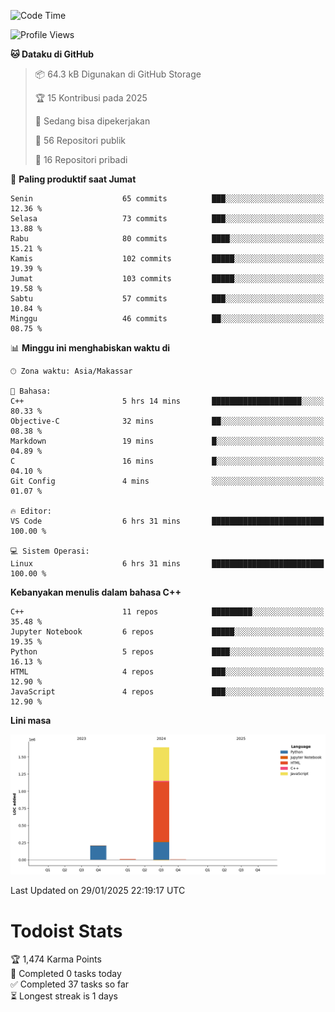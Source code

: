 <!--START_SECTION:waka-->
![Code Time](http://img.shields.io/badge/Code%20Time-111%20hrs%2040%20mins-blue)

![Profile Views](http://img.shields.io/badge/Profil%20dilihat-5-blue)

**🐱 Dataku di GitHub** 

> 📦 64.3 kB Digunakan di GitHub Storage 
 > 
> 🏆 15 Kontribusi pada 2025
 > 
> 💼 Sedang bisa dipekerjakan
 > 
> 📜 56 Repositori publik 
 > 
> 🔑 16 Repositori pribadi 
 > 
📅 **Paling produktif saat Jumat** 

```text
Senin                    65 commits          ███░░░░░░░░░░░░░░░░░░░░░░   12.36 % 
Selasa                   73 commits          ███░░░░░░░░░░░░░░░░░░░░░░   13.88 % 
Rabu                     80 commits          ████░░░░░░░░░░░░░░░░░░░░░   15.21 % 
Kamis                    102 commits         █████░░░░░░░░░░░░░░░░░░░░   19.39 % 
Jumat                    103 commits         █████░░░░░░░░░░░░░░░░░░░░   19.58 % 
Sabtu                    57 commits          ███░░░░░░░░░░░░░░░░░░░░░░   10.84 % 
Minggu                   46 commits          ██░░░░░░░░░░░░░░░░░░░░░░░   08.75 % 
```


📊 **Minggu ini menghabiskan waktu di** 

```text
🕑︎ Zona waktu: Asia/Makassar

💬 Bahasa: 
C++                      5 hrs 14 mins       ████████████████████░░░░░   80.33 % 
Objective-C              32 mins             ██░░░░░░░░░░░░░░░░░░░░░░░   08.38 % 
Markdown                 19 mins             █░░░░░░░░░░░░░░░░░░░░░░░░   04.89 % 
C                        16 mins             █░░░░░░░░░░░░░░░░░░░░░░░░   04.10 % 
Git Config               4 mins              ░░░░░░░░░░░░░░░░░░░░░░░░░   01.07 % 

🔥 Editor: 
VS Code                  6 hrs 31 mins       █████████████████████████   100.00 % 

💻 Sistem Operasi: 
Linux                    6 hrs 31 mins       █████████████████████████   100.00 % 
```

**Kebanyakan menulis dalam bahasa C++** 

```text
C++                      11 repos            █████████░░░░░░░░░░░░░░░░   35.48 % 
Jupyter Notebook         6 repos             █████░░░░░░░░░░░░░░░░░░░░   19.35 % 
Python                   5 repos             ████░░░░░░░░░░░░░░░░░░░░░   16.13 % 
HTML                     4 repos             ███░░░░░░░░░░░░░░░░░░░░░░   12.90 % 
JavaScript               4 repos             ███░░░░░░░░░░░░░░░░░░░░░░   12.90 % 
```



**Lini masa**

![Lines of Code chart](https://raw.githubusercontent.com/yusuf601/yusuf601/main/assets/bar_graph.png)


 Last Updated on 29/01/2025 22:19:17 UTC
<!--END_SECTION:waka-->
# Todoist Stats

<!-- TODO-IST:START -->
🏆  1,474 Karma Points           
🌸  Completed 0 tasks today           
✅  Completed 37 tasks so far           
⏳  Longest streak is 1 days
<!-- TODO-IST:END -->
